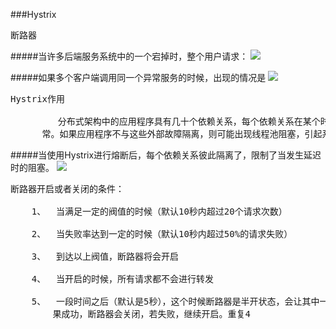 ###Hystrix

断路器

#####当许多后端服务系统中的一个宕掉时，整个用户请求：
![](https://i.imgur.com/TlofDm9.png)

#####如果多个客户端调用同一个异常服务的时候，出现的情况是
![](https://i.imgur.com/YadVkx8.png)

<pre>
Hystrix作用

         分布式架构中的应用程序具有几十个依赖关系，每个依赖关系在某个时刻将不可避免的出现异
      常。如果应用程序不与这些外部故障隔离，则可能出现线程池阻塞，引起系统雪崩。
</pre>

#####当使用Hystrix进行熔断后，每个依赖关系彼此隔离了，限制了当发生延迟时的阻塞。
![](https://i.imgur.com/pcds1xi.jpg)

<pre>
断路器开启或者关闭的条件：

	1、  当满足一定的阀值的时候（默认10秒内超过20个请求次数）
	
	2、  当失败率达到一定的时候（默认10秒内超过50%的请求失败）
	
	3、  到达以上阀值，断路器将会开启
	
	4、  当开启的时候，所有请求都不会进行转发
	
	5、  一段时间之后（默认是5秒），这个时候断路器是半开状态，会让其中一个请求进行转发。如
        果成功，断路器会关闭，若失败，继续开启。重复4 
</pre>